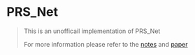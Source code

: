 # PRS_Net
> This is an unofficail implementation of PRS_Net
> 
> For more information please refer to the [notes](.\doc\note.md) and [paper](https://arxiv.org/abs/1910.06511v3)